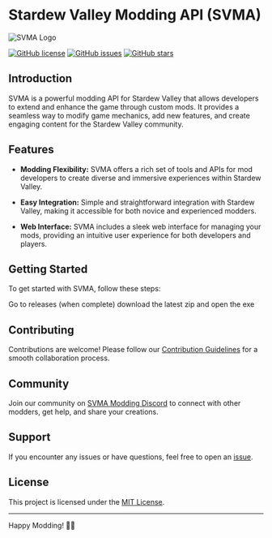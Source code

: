 # Stardew Valley Modding API (SVMA)

![SVMA Logo](https://cdn3.emoji.gg/emojis/1130-junimojam.gif)

[![GitHub license](https://img.shields.io/github/license/mindsetpro/SVMA)](https://github.com/mindsetpro/SVMA-Modding-API/blob/mind/LICENSE)
[![GitHub issues](https://img.shields.io/github/issues/mindsetpro/SVMA)](https://github.com/mindsetpro/SVMA-Modding-API/issues)
[![GitHub stars](https://img.shields.io/github/stars/mindsetpro/SVMA)](https://github.com/mindsetpro/SVMA-Modding-API/stargazers)

## Introduction

SVMA is a powerful modding API for Stardew Valley that allows developers to extend and enhance the game through custom mods. It provides a seamless way to modify game mechanics, add new features, and create engaging content for the Stardew Valley community.

## Features

- **Modding Flexibility:** SVMA offers a rich set of tools and APIs for mod developers to create diverse and immersive experiences within Stardew Valley.
  
- **Easy Integration:** Simple and straightforward integration with Stardew Valley, making it accessible for both novice and experienced modders.

- **Web Interface:** SVMA includes a sleek web interface for managing your mods, providing an intuitive user experience for both developers and players.

## Getting Started

To get started with SVMA, follow these steps:

Go to releases (when complete) download the latest zip and open the exe

## Contributing

Contributions are welcome! Please follow our [Contribution Guidelines](CONTRIBUTING.md) for a smooth collaboration process.

## Community

Join our community on [SVMA Modding Discord](https://discord.gg/DNUMZjCJ) to connect with other modders, get help, and share your creations.

## Support

If you encounter any issues or have questions, feel free to open an [issue](https://github.com/yourusername/SVMA/issues).

## License

This project is licensed under the [MIT License](LICENSE).

---

Happy Modding! 🚜✨
